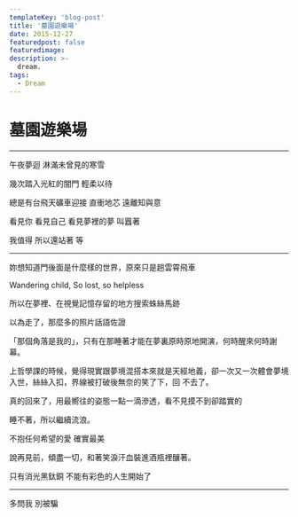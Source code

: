 ```yaml
---
templateKey: 'blog-post'
title: '墓園遊樂場'
date: 2015-12-27
featuredpost: false
featuredimage: 
description: >-
  dream.
tags:
  - Dream
---
```



# 墓園遊樂場
  
___

午夜夢迴 淋滿未曾見的寒雪

幾次踏入光紅的闇門 輕柔以待

總是有台飛天礦車迎接 直衝地芯 遠離知與意

看見你 看見自己 看見夢裡的夢 叫囂著

我值得 所以還站著 等

-------------
  
妳想知道門後面是什麼樣的世界，原來只是趟雲霄飛車

Wandering child,
So lost, so helpless

所以在夢裡、在視覺記憶存留的地方搜索蛛絲馬跡

以為走了，那麼多的照片話語佐證

「那個角落是我的」，只有在那睡著才能在夢裏原時原地開演，何時醒來何時謝幕。

上哲學課的時候，覺得現實跟夢境混搭本來就是天經地義，卻一次又一次體會夢境入世，絲絲入扣，界線被打破後無奈的笑了下，回 不去了。

真的回來了，用最嚮往的姿態一點一滴滲透，看不見摸不到卻踏實的

睡不著，所以繼續流浪。

不抱任何希望的愛 確實最美

說再見前，傾盡一切，和著笑淚汗血裝進酒瓶裡釀著。

只有消光黑鈦銅 不能有彩色的人生開始了

-------------------------------------------------------------------

多問我 別被騙